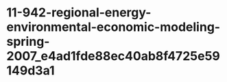 # 11-942-regional-energy-environmental-economic-modeling-spring-2007_e4ad1fde88ec40ab8f4725e59149d3a1